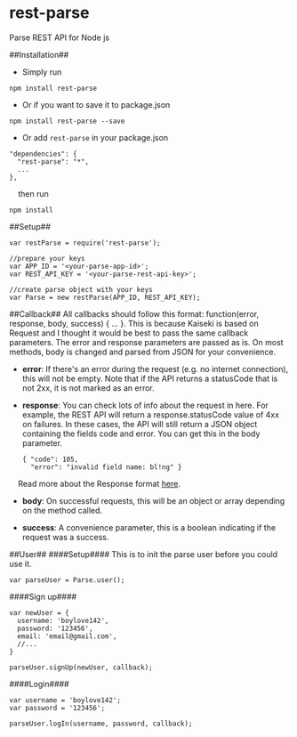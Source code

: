 rest-parse
==========

Parse REST API for Node js

##Installation##

* Simply run
```
npm install rest-parse
```
* Or if you want to save it to package.json
```
npm install rest-parse --save
```
* Or add `rest-parse` in your package.json
```
"dependencies": {
  "rest-parse": "*",
  ...
},
```
&nbsp;&nbsp;&nbsp;&nbsp;then run
```
npm install
```

##Setup##
```
var restParse = require('rest-parse');

//prepare your keys
var APP_ID = '<your-parse-app-id>';
var REST_API_KEY = '<your-parse-rest-api-key>';

//create parse object with your keys
var Parse = new restParse(APP_ID, REST_API_KEY);
```
##Callback##
All callbacks should follow this format: function(error, response, body, success) { ... }. This is because Kaiseki is based on Request and I thought it would be best to pass the same callback parameters. The error and response parameters are passed as is. On most methods, body is changed and parsed from JSON for your convenience.

* **error**: If there's an error during the request (e.g. no internet connection), this will not be empty. Note that if the API returns a statusCode that is not 2xx, it is not marked as an error.

* **response**: You can check lots of info about the request in here. For example, the REST API will return a response.statusCode value of 4xx on failures. In these cases, the API will still return a JSON object containing the fields code and error. You can get this in the body parameter.
  ```
  { "code": 105,
    "error": "invalid field name: bl!ng" }
  ```
&nbsp;&nbsp;&nbsp;&nbsp;Read more about the Response format [here](https://parse.com/docs/rest#general-responses).

* **body**: On successful requests, this will be an object or array depending on the method called.

* **success**: A convenience parameter, this is a boolean indicating if the request was a success.

##User##
####Setup####
This is to init the parse user before you could use it.
```
var parseUser = Parse.user();
```

####Sign up####
```
var newUser = {
  username: 'boylove142',
  password: '123456',
  email: 'email@gmail.com',
  //...
}

parseUser.signUp(newUser, callback);
```

####Login####
```
var username = 'boylove142';
var password = '123456';

parseUser.logIn(username, password, callback);
```
